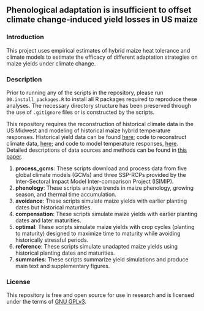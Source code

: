 ## Phenological adaptation is insufficient to offset climate change-induced yield losses in US maize

### Introduction

This project uses empirical estimates of hybrid maize heat tolerance and climate models to estimate the efficacy of different adaptation strategies on maize yields under climate change.

### Description

Prior to running any of the scripts in the repository, please run `00.install_packages.R` to install all R packages required to reproduce these analyses. The necessary directory structure has been preserved through the use of `.gitignore` files or is constructed by the scripts.

This repository requires the reconstruction of historical climate data in the US Midwest and modeling of historical maize hybrid temperature responses. Historical yield data can be found [here](https://doi.org/10.25380/iastate.21965093); code to reconstruct climate data, [here](https://github.com/amkusmec/heat_selection/tree/main/02.munge_weather); and code to model temperature responses, [here](https://github.com/amkusmec/heat_selection/tree/main/03.model_temp). Detailed descriptions of data sources and methods can be found in [this paper](https://doi.org/doi:10.1371/journal.pgen.1010799).

1. **process_gcms**: These scripts download and process data from five global climate models (GCMs) and three SSP-RCPs provided by the Inter-Sectoral Impact Model Inter-comparison Project (ISIMIP).
2. **phenology**: These scripts analyze trends in maize phenology, growing season, and thermal time accumulation.
3. **avoidance**: These scripts simulate maize yields with earlier planting dates but historical maturities.
4. **compensation**: These scripts simulate maize yields with earlier planting dates and later maturities.
5. **optimal**: These scripts simulate maize yields with crop cycles (planting to maturity) designed to maximize time to maturity while avoiding historically stressful periods.
6. **reference**: These scripts simulate unadapted maize yields using historical planting dates and maturities.
7. **summaries**: These scripts summarize yield simulations and produce main text and supplementary figures.

### License

This repository is free and open source for use in research and is licensed under the terms of [GNU GPLv3](https://choosealicense.com/licenses/gpl-3.0/#).
